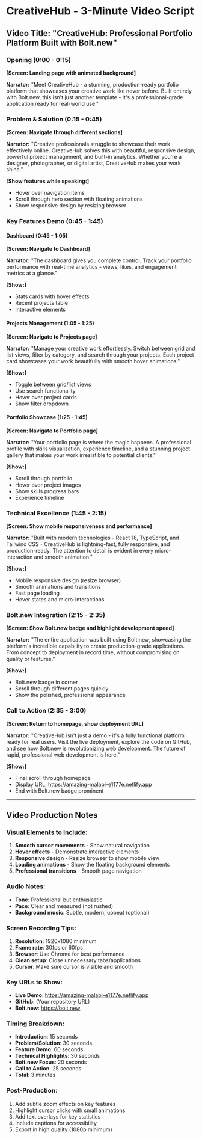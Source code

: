 # CreativeHub - 3-Minute Video Script

## Video Title: "CreativeHub: Professional Portfolio Platform Built with Bolt.new"

### Opening (0:00 - 0:15)
**[Screen: Landing page with animated background]**

**Narrator:** "Meet CreativeHub - a stunning, production-ready portfolio platform that showcases your creative work like never before. Built entirely with Bolt.new, this isn't just another template - it's a professional-grade application ready for real-world use."

### Problem & Solution (0:15 - 0:45)
**[Screen: Navigate through different sections]**

**Narrator:** "Creative professionals struggle to showcase their work effectively online. CreativeHub solves this with beautiful, responsive design, powerful project management, and built-in analytics. Whether you're a designer, photographer, or digital artist, CreativeHub makes your work shine."

**[Show features while speaking:]**
- Hover over navigation items
- Scroll through hero section with floating animations
- Show responsive design by resizing browser

### Key Features Demo (0:45 - 1:45)

#### Dashboard (0:45 - 1:05)
**[Screen: Navigate to Dashboard]**

**Narrator:** "The dashboard gives you complete control. Track your portfolio performance with real-time analytics - views, likes, and engagement metrics at a glance."

**[Show:]**
- Stats cards with hover effects
- Recent projects table
- Interactive elements

#### Projects Management (1:05 - 1:25)
**[Screen: Navigate to Projects page]**

**Narrator:** "Manage your creative work effortlessly. Switch between grid and list views, filter by category, and search through your projects. Each project card showcases your work beautifully with smooth hover animations."

**[Show:]**
- Toggle between grid/list views
- Use search functionality
- Hover over project cards
- Show filter dropdown

#### Portfolio Showcase (1:25 - 1:45)
**[Screen: Navigate to Portfolio page]**

**Narrator:** "Your portfolio page is where the magic happens. A professional profile with skills visualization, experience timeline, and a stunning project gallery that makes your work irresistible to potential clients."

**[Show:]**
- Scroll through portfolio
- Hover over project images
- Show skills progress bars
- Experience timeline

### Technical Excellence (1:45 - 2:15)
**[Screen: Show mobile responsiveness and performance]**

**Narrator:** "Built with modern technologies - React 18, TypeScript, and Tailwind CSS - CreativeHub is lightning-fast, fully responsive, and production-ready. The attention to detail is evident in every micro-interaction and smooth animation."

**[Show:]**
- Mobile responsive design (resize browser)
- Smooth animations and transitions
- Fast page loading
- Hover states and micro-interactions

### Bolt.new Integration (2:15 - 2:35)
**[Screen: Show Bolt.new badge and highlight development speed]**

**Narrator:** "The entire application was built using Bolt.new, showcasing the platform's incredible capability to create production-grade applications. From concept to deployment in record time, without compromising on quality or features."

**[Show:]**
- Bolt.new badge in corner
- Scroll through different pages quickly
- Show the polished, professional appearance

### Call to Action (2:35 - 3:00)
**[Screen: Return to homepage, show deployment URL]**

**Narrator:** "CreativeHub isn't just a demo - it's a fully functional platform ready for real users. Visit the live deployment, explore the code on GitHub, and see how Bolt.new is revolutionizing web development. The future of rapid, professional web development is here."

**[Show:]**
- Final scroll through homepage
- Display URL: https://amazing-malabi-e1177e.netlify.app
- End with Bolt.new badge prominent

---

## Video Production Notes

### Visual Elements to Include:
1. **Smooth cursor movements** - Show natural navigation
2. **Hover effects** - Demonstrate interactive elements
3. **Responsive design** - Resize browser to show mobile view
4. **Loading animations** - Show the floating background elements
5. **Professional transitions** - Smooth page navigation

### Audio Notes:
- **Tone**: Professional but enthusiastic
- **Pace**: Clear and measured (not rushed)
- **Background music**: Subtle, modern, upbeat (optional)

### Screen Recording Tips:
1. **Resolution**: 1920x1080 minimum
2. **Frame rate**: 30fps or 60fps
3. **Browser**: Use Chrome for best performance
4. **Clean setup**: Close unnecessary tabs/applications
5. **Cursor**: Make sure cursor is visible and smooth

### Key URLs to Show:
- **Live Demo**: https://amazing-malabi-e1177e.netlify.app
- **GitHub**: (Your repository URL)
- **Bolt.new**: https://bolt.new

### Timing Breakdown:
- **Introduction**: 15 seconds
- **Problem/Solution**: 30 seconds  
- **Feature Demo**: 60 seconds
- **Technical Highlights**: 30 seconds
- **Bolt.new Focus**: 20 seconds
- **Call to Action**: 25 seconds
- **Total**: 3 minutes

### Post-Production:
1. Add subtle zoom effects on key features
2. Highlight cursor clicks with small animations
3. Add text overlays for key statistics
4. Include captions for accessibility
5. Export in high quality (1080p minimum)